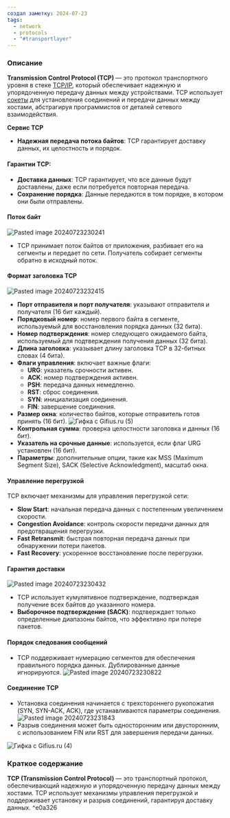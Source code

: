 ```yaml
---
создал заметку: 2024-07-23
tags:
  - network
  - protocols
  - "#transportlayer"
---
```

### Описание

**Transmission Control Protocol (TCP)** — это протокол транспортного уровня в стеке [TCP/IP](Модель%20TCP%20IP.md), который обеспечивает надежную и упорядоченную передачу данных между устройствами. TCP использует [сокеты](Сокет.md) для установления соединений и передачи данных между хостами, абстрагируя программистов от деталей сетевого взаимодействия.

**Сервис TCP**
- **Надежная передача потока байтов**: TCP гарантирует доставку данных, их целостность и порядок.

#### Гарантии TCP:
- **Доставка данных**: TCP гарантирует, что все данные будут доставлены, даже если потребуется повторная передача.
- **Сохранение порядка**: Данные передаются в том порядке, в котором они были отправлены.

#### Поток байт

![Pasted image 20240723230241](Pasted%20image%2020240723230241.png)

- TCP принимает поток байтов от приложения, разбивает его на сегменты и передает по сети. Получатель собирает сегменты обратно в исходный поток.

#### Формат заголовка TCP

![Pasted image 20240723232415](Pasted%20image%2020240723232415.png)
- **Порт отправителя и порт получателя**: указывают отправителя и получателя (16 бит каждый).
- **Порядковый номер**: номер первого байта в сегменте, используемый для восстановления порядка данных (32 бита).
- **Номер подтверждения**: номер следующего ожидаемого байта, используемый для подтверждения получения данных (32 бита).
- **Длина заголовка**: указывает длину заголовка TCP в 32-битных словах (4 бита).
- **Флаги управления**: включает важные флаги:
    - **URG**: указатель срочности активен.
    - **ACK**: номер подтверждения активен.
    - **PSH**: передача данных немедленно.
    - **RST**: сброс соединения.
    - **SYN**: инициализация соединения.
    - **FIN**: завершение соединения.
- **Размер окна**: количество байтов, которые отправитель готов принять (16 бит).
	![Гифка с Gifius.ru (5)](Гифка%20с%20Gifius.ru%20(5).gif)
- **Контрольная сумма**: проверка целостности заголовка и данных (16 бит).
- **Указатель на срочные данные**: используется, если флаг URG установлен (16 бит).
- **Параметры**: дополнительные опции, такие как MSS (Maximum Segment Size), SACK (Selective Acknowledgment), масштаб окна.

#### Управление перегрузкой

TCP включает механизмы для управления перегрузкой сети:
- **Slow Start**: начальная передача данных с постепенным увеличением скорости.
- **Congestion Avoidance**: контроль скорости передачи данных для предотвращения перегрузки.
- **Fast Retransmit**: быстрая повторная передача данных при обнаружении потери пакетов.
- **Fast Recovery**: ускоренное восстановление после перегрузки.

#### Гарантия доставки

![Pasted image 20240723230432](Pasted%20image%2020240723230432.png)
- TCP использует кумулятивное подтверждение, подтверждая получение всех байтов до указанного номера.
- **Выборочное подтверждение (SACK)**: подтверждает только определенные диапазоны байтов, что эффективно при потере пакетов.

#### Порядок следования сообщений
- TCP поддерживает нумерацию сегментов для обеспечения правильного порядка данных. Дублированные данные игнорируются. ![Pasted image 20240723230822](Pasted%20image%2020240723230822.png)

#### Соединение TCP
- Установка соединения начинается с трехстороннего рукопожатия (SYN, SYN-ACK, ACK), где устанавливаются параметры соединения. ![Pasted image 20240723231843](Pasted%20image%2020240723231843.png)
- Разрыв соединения может быть односторонним или двусторонним, с использованием FIN или RST для завершения передачи данных.

![Гифка с Gifius.ru (4)](Гифка%20с%20Gifius.ru%20(4).gif)

### Краткое содержание
**TCP (Transmission Control Protocol)** — это транспортный протокол, обеспечивающий надежную и упорядоченную передачу данных между хостами. TCP использует механизмы управления перегрузкой и поддерживает установку и разрыв соединений, гарантируя доставку данных. ^e0a326